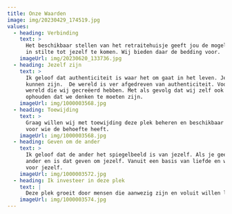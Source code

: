 ```yaml
---
title: Onze Waarden
image: img/20230429_174519.jpg
values:
  - heading: Verbinding
    text: >
      Het beschikbaar stellen van het retraitehuisje geeft jou de mogelijkheid
      in stilte tot jezelf te komen. Wij bieden daar de bedding voor.
    imageUrl: img/20230620_133736.jpg
  - heading: Jezelf zijn
    text: >
      Ik geloof dat authenticiteit is waar het om gaat in het leven. Jezelf
      kunnen zijn.  De wereld is ver afgedreven van authenticiteit. Vooral de
      wereld die wij gecreëerd hebben. Met als gevolg dat wij zelf ook iets
      ophouden dat we denken te moeten zijn.
    imageUrl: img/1000003568.jpg
  - heading: Toewijding
    text: >
      Graag willen wij met toewijding deze plek beheren en beschikbaar stellen
      voor wie de behoefte heeft.
    imageUrl: img/1000003568.jpg
  - heading: Geven om de ander
    text: >
      Ik geloof dat de ander het spiegelbeeld is van jezelf. Als je geeft om de
      ander en is dat geven om jezelf. Vanuit een basis van liefde en waarde
      voor jezelf.
    imageUrl: img/1000003572.jpg
  - heading: Ik investeer in deze plek
    text: |
      Deze plek groeit door mensen die aanwezig zijn en voluit willen leven. 
    imageUrl: img/1000003574.jpg
---
```

